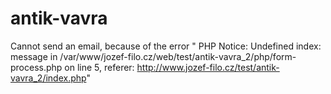 # antik-vavra

Cannot send an email, because of the error " PHP Notice:  Undefined index: message in /var/www/jozef-filo.cz/web/test/antik-vavra_2/php/form-process.php on line 5, referer: http://www.jozef-filo.cz/test/antik-vavra_2/index.php"
